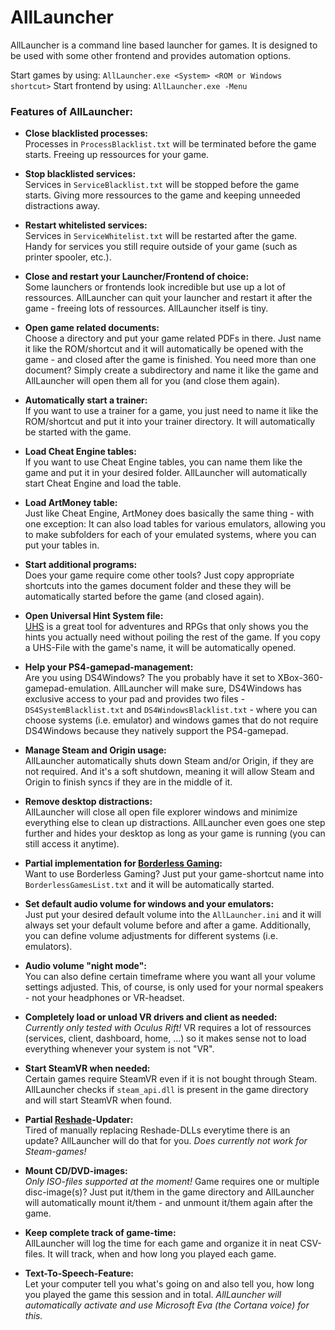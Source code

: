 # AllLauncher
AllLauncher is a command line based launcher for games. It is designed to be used with some other frontend and provides automation options.

Start games by using:   `AllLauncher.exe <System> <ROM or Windows shortcut>`
Start frontend by using:   `AllLauncher.exe -Menu`


### Features of AllLauncher:

- **Close blacklisted processes:**  
Processes in `ProcessBlacklist.txt` will be terminated before the game starts. Freeing up ressources for your game. 

- **Stop blacklisted services:**  
Services in `ServiceBlacklist.txt` will be stopped before the game starts. Giving more ressources to the game and keeping unneeded distractions away.

- **Restart whitelisted services:**  
Services in `ServiceWhitelist.txt` will be restarted after the game. Handy for services you still require outside of your game (such as printer spooler, etc.). 

- **Close and restart your Launcher/Frontend of choice:**  
Some launchers or frontends look incredible but use up a lot of ressources. AllLauncher can quit your launcher and restart it after the game - freeing lots of ressources. AllLauncher itself is tiny. 

- **Open game related documents:**  
Choose a directory and put your game related PDFs in there. Just name it like the ROM/shortcut and it will automatically be opened with the game - and closed after the game is finished. 
You need more than one document? Simply create a subdirectory and name it like the game and AllLauncher will open them all for you (and close them again). 

- **Automatically start a trainer:**  
If you want to use a trainer for a game, you just need to name it like the ROM/shortcut and put it into your trainer directory. It will automatically be started with the game. 

- **Load Cheat Engine tables:**  
If you want to use Cheat Engine tables, you can name them like the game and put it in your desired folder. AllLauncher will automatically start Cheat Engine and load the table. 

- **Load ArtMoney table:**  
Just like Cheat Engine, ArtMoney does basically the same thing - with one exception: It can also load tables for various emulators, allowing you to make subfolders for each of your emulated systems, where you can put your tables in. 

- **Start additional programs:**  
Does your game require come other tools? Just copy appropriate shortcuts into the games document folder and these they will be automatically started before the game (and closed again).

- **Open Universal Hint System file:**  
[UHS](http://www.uhs-hints.com/) is a great tool for adventures and RPGs that only shows you the hints you actually need without poiling the rest of the game. If you copy a UHS-File with the game's name, it will be automatically opened.

- **Help your PS4-gamepad-management:**  
Are you using DS4Windows? The you probably have it set to XBox-360-gamepad-emulation. AllLauncher will make sure, DS4Windows has exclusive access to your pad and provides two files - `DS4SystemBlacklist.txt` and `DS4WindowsBlacklist.txt` - where you can choose systems (i.e. emulator) and windows games that do not require DS4Windows because they natively support the PS4-gamepad. 

- **Manage Steam and Origin usage:**  
AllLauncher automatically shuts down Steam and/or Origin, if they are not required. And it's a soft shutdown, meaning it will allow Steam and Origin to finish syncs if they are in the middle of it. 

- **Remove desktop distractions:**  
AllLauncher will close all open file explorer windows and minimize everything else to clean up distractions. AllLauncher even goes one step further and hides your desktop as long as your game is running (you can still access it anytime).

- **Partial implementation for [Borderless Gaming](https://github.com/Codeusa/Borderless-Gaming/releases):**  
Want to use Borderless Gaming? Just put your game-shortcut name into `BorderlessGamesList.txt` and it will be automatically started. 

- **Set default audio volume for windows and your emulators:**  
Just put your desired default volume into the `AllLauncher.ini` and it will always set your default volume before and after a game. 
Additionally, you can define volume adjustments for different systems (i.e. emulators). 

- **Audio volume "night mode":**  
You can also define certain timeframe where you want all your volume settings adjusted. This, of course, is only used for your normal speakers - not your headphones or VR-headset. 

- **Completely load or unload VR drivers and client as needed:**  
*Currently only tested with Oculus Rift!*
VR requires a lot of ressources (services, client, dashboard, home, ...) so it makes sense not to load everything whenever your system is not "VR". 

- **Start SteamVR when needed:**  
Certain games require SteamVR even if it is not bought through Steam. AllLauncher checks if `steam_api.dll` is present in the game directory and will start SteamVR when found. 

- **Partial [Reshade](https://reshade.me/)-Updater:**  
Tired of manually replacing Reshade-DLLs everytime there is an update? AllLauncher will do that for you. 
*Does currently not work for Steam-games!*

- **Mount CD/DVD-images:**  
*Only ISO-files supported at the moment!*
Game requires one or multiple disc-image(s)? Just put it/them in the game directory and AllLauncher will automatically mount it/them - and unmount it/them again after the game. 

- **Keep complete track of game-time:**  
AllLauncher will log the time for each game and organize it in neat CSV-files. It will track, when and how long you played each game.

- **Text-To-Speech-Feature:**  
Let your computer tell you what's going on and also tell you, how long you played the game this session and in total. 
*AllLauncher will automatically activate and use Microsoft Eva (the Cortana voice) for this.*
